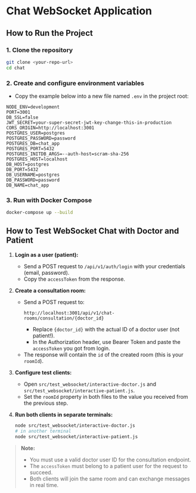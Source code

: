 # Chat WebSocket Application

## How to Run the Project

### 1. Clone the repository
```sh
git clone <your-repo-url>
cd chat
```

### 2. Create and configure environment variables
- Copy the example below into a new file named `.env` in the project root:

```env
NODE_ENV=development
PORT=3001
DB_SSL=false
JWT_SECRET=your-super-secret-jwt-key-change-this-in-production
CORS_ORIGIN=http://localhost:3001
POSTGRES_USER=postgres
POSTGRES_PASSWORD=password
POSTGRES_DB=chat_app
POSTGRES_PORT=5432
POSTGRES_INITDB_ARGS=--auth-host=scram-sha-256
POSTGRES_HOST=localhost
DB_HOST=postgres
DB_PORT=5432
DB_USERNAME=postgres
DB_PASSWORD=password
DB_NAME=chat_app

```


### 3. Run with Docker Compose
```sh
docker-compose up --build
```

## How to Test WebSocket Chat with Doctor and Patient

1. **Login as a user (patient):**
   - Send a POST request to `/api/v1/auth/login` with your credentials (email, password).
   - Copy the `accessToken` from the response.

2. **Create a consultation room:**
   - Send a POST request to:
     ```
     http://localhost:3001/api/v1/chat-rooms/consultation/{doctor_id}
     ```
     - Replace `{doctor_id}` with the actual ID of a doctor user (not patient!).
     - In the Authorization header, use Bearer Token and paste the `accessToken` you got from login.
   - The response will contain the `id` of the created room (this is your `roomId`).

3. **Configure test clients:**
   - Open `src/test_websocket/interactive-doctor.js` and `src/test_websocket/interactive-patient.js`.
   - Set the `roomId` property in both files to the value you received from the previous step.

4. **Run both clients in separate terminals:**
   ```sh
   node src/test_websocket/interactive-doctor.js
   # in another terminal
   node src/test_websocket/interactive-patient.js
   ```

> **Note:**
> - You must use a valid doctor user ID for the consultation endpoint.
> - The `accessToken` must belong to a patient user for the request to succeed.
> - Both clients will join the same room and can exchange messages in real time.
